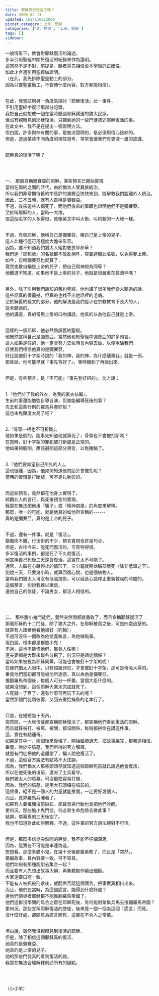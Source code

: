 ```yaml
---
title: 耶穌真的復活了嗎？
date: 2006-02-13
updated: 1617116012000
pixnet_category: 上帝、耶穌
categories: ['2. 神學', '上帝、耶穌']
tags: []
sidebar: 
---
```


<p>一般情形下，教會對耶穌復活的論述，<br/>
多半引用聖經中關於復活的紀錄來作為證明。<br/>
這當然不是不對，前提是，聽者需先相信全本聖經的正確性，<br/>
如此才合適引用聖經做證明。<br/>
（在此，我先排除聖靈動工的部分。<br/>
因為只要聖靈動工，不管傳什麼內容，對方都能相信）。</p>
<p><br/>
在此，我嘗試用另一角度來探討『耶穌復活』此一事件，<br/>
不引用聖經中復活那部分記錄。<br/>
我把自己假想成一個在當時聽過耶穌講道的猶太民眾，<br/>
但沒有親眼見到耶穌復活，只聽到祂的一些門徒敘述耶穌復活的事。<br/>
在此文中，我不是在提出一個證明方法。<br/>
坦白說，許多與神有關的事，是無法證明的，是必須用信心接納的。<br/>
但是，透過某些不同角度的理性思考，常常會讓我們有更深一層的認識。</p>
<p><br/>
耶穌真的復活了嗎？</p>
<p> </p>
<p><br/>
一、 那個自稱彌賽亞的耶穌，某些預言已開始實現<br/>
當初在兩約之間的時代，由於猶太人受異族統治，<br/>
所以我們非常期待舊約中應許的彌賽亞快快來到，能解救我們脫離外人統治。<br/>
因此，三不五時，就有人自稱是彌賽亞。<br/>
不過，後來這些人都死了，而他們後來的事蹟也證明他們不是彌賽亞。<br/>
至於叫耶穌的人，當時一大堆，<br/>
取這個名字的人多得很，就像英文中叫大衛、叫約翰的一大堆一樣。</p>
<p><br/>
不過，有個耶穌，他稱自己是彌賽亞，稱自己是上帝的兒子。<br/>
這人此種行徑可用極度大膽來形容。<br/>
因為，誰不知道我們猶太人絕對敬畏耶和華？<br/>
我們連『耶和華』的名號都不敢亂稱呼，常要避開此名號，以免得罪上帝。<br/>
如今，自稱彌賽亞也就算了，<br/>
竟然也敢自稱是上帝的兒子，把自己與神視為同等？<br/>
他難道不知道，如果他不是上帝的兒子，他就是很嚴重在褻瀆神嗎？</p>
<p><br/>
另外，除了引用我們熟知的舊約聖經，他也講了很多我們從未聽過的話。<br/>
這些話真的很震撼，但真的也找不出他話裡的毛病。<br/>
至於解舊約經文的部分，他的解法是我們從小在宗教教育下長大的人，<br/>
從未聽過的。<br/>
他的講道，真的常用上帝的口吻講話，他真的以為他自己就是上帝。</p>
<p><br/>
這樣的一個耶穌，他必然熟讀舊約聖經。<br/>
他既然宣稱自己是彌賽亞，當然他也知聖經中彌賽亞的許多預言。<br/>
這人如果是假的，他一定會努力去依預言內容去做，以便欺騙我們，<br/>
好使我們相信他真的是彌賽亞。<br/>
好比說他釘十字架時說的『我的神，我的神，為什麼離棄我』就是一例。<br/>
那些話，他可能早就『事先背好了』，等時機到了再說出來。</p>
<p><br/>
但是，有些預言，是『不可能』『事先套好招的』，比方說：</p>
<p><br/>
1.『他們分了我的外衣，為我的裏衣拈鬮』。<br/>
生前的事還能勉強自導自演，但誰能編導死後的事？<br/>
先去和這些行刑的羅馬兵套好招？<br/>
這也未免難度太高了吧？</p>
<p><br/>
2.『骨頭一根也不可折斷』。<br/>
他如果是假的，能事先知道他就算死了，骨頭也不會被打斷嗎？<br/>
在當時，釘十字架的罪犯被打斷腿是正常的。<br/>
他如果夠聰明，應該避開這部分預言，以免賭輸了。</p>
<p><br/>
3.『他們要仰望自己所扎的人』。<br/>
這也很難，因為，他如何知道他的肋旁會被扎呢？<br/>
當時的習慣是打斷腿，可不是扎肋旁的。</p>
<p><br/>
而這些預言，竟然都在他身上實現了。<br/>
綜觀此人的言行，與死後預言的實現，<br/>
我實在無法把他用『騙子』或『精神病患』的角度來解釋。<br/>
那麼，唯一的可能，就是他真的如他所宣稱的------<br/>
真的是彌賽亞，真的是上帝的兒子。</p>
<p><br/>
不過，還有一件事，就是『復活』。<br/>
變魔術不難，行法術的不少，預言實現也許是巧合，<br/>
但是，古往今來，能死而復活的，可奇特得很。<br/>
多半復活的事例，都是死了不久就復活，<br/>
他宣稱自己死後三天還會復活，這實在太不可能了。<br/>
通常，人腦在心跳停止的情形下，三分鐘就開始腦部壞死（除非低溫之下）。<br/>
別說三天，只要幾小時，就算回復心跳，也是個植物人。<br/>
當時我們猶太人可沒有低溫技術，可以延長心跳停止重新救起的時間的。<br/>
這個預言，別說我難以置信，<br/>
連他自己的信徒，不論男女，都沒人相信的。</p>
<p> </p>
<p><br/>
二、 那些膽小鬼門徒們，竟然突然間都變勇敢了，而且宣稱耶穌復活了<br/>
那個耶穌的十二門徒，除了猶大之外，在耶穌被賣之後，可是四處逃竄的。<br/>
就算有人跟著他看他被釘（約翰），<br/>
不過可沒任一個敢為他仗義執言，為他做點事。<br/>
坦白說，根本都是群膽小鬼！<br/>
不過，這也不能怪他們，畢竟人性嘛！<br/>
連夫妻都是大難來臨各分飛了，何況只是師徒關係？<br/>
當時如果被視為耶穌同黨，可能也會被釘十字架的呢！<br/>
在我們猶太人眼中，只有超級罪犯，才會被釘十字架，那可是奇恥大辱的。<br/>
畢竟他們當初都可能被他所迷惑，真以為他是彌賽亞，<br/>
推翻羅馬帝國後，每個人可分一杯羹，當個大臣什麼的。<br/>
結果沒想到，這個耶穌大業未完成就死了。<br/>
人死就一了百了，還有什麼可再玩下去的呢？<br/>
當然那個門徒頭彼得，又回去重拾捕魚的老本行了。</p>
<p><br/>
只是，在短短幾十天內，<br/>
突然間，一大堆信徒都宣稱耶穌復活了，都宣稱他們看到復活的耶穌。<br/>
而且就算被打、被罵、被關，都沒關係，每個都拼命在講這件事。<br/>
這，實在有點離奇。<br/>
如果是其中一、兩個後來後悔了，開始繼續遺志，把故事編完，那我還相信。<br/>
畢竟，對於空墳墓，我們所得的官方解釋，<br/>
就是有門徒把他的遺體偷了，騙人說他復活了。<br/>
不過，這個官方說法有點站不太住腳。<br/>
因為，我們猶太人那些頭頭早就知道這個耶穌死前就已說過他會復活，<br/>
所以在他死後的墳前，還派了士兵看守。<br/>
我們猶太人的墳墓，可沒那麼容易打開，<br/>
因為，我們的墳墓，是用大石頭檔在墳前的。<br/>
這很重，絕不是一個人的力量就能推開，一定要好幾個人。<br/>
而且，就算羅馬兵睡著了，<br/>
如果有人要推開墳前巨石，那聲音與行動也會把他們吵醒。<br/>
更何況，那些膽小鬼門徒，何必冒生命危險去做此事？<br/>
結果，墳墓真的三天後空了。<br/>
我也不知道對此如何解釋，不過，這件事的官方說法絕對不可信。</p>
<p><br/>
但是，那麼多信徒突然間的巨變，我不能不仔細深思。<br/>
因為，這實在不可能是串連偽造。<br/>
想想看，那麼多膽小鬼，在幾十天後都變勇敢了，而且是「突然」。<br/>
要編故事，且內容要一致，可不容易。<br/>
他們如何有那種能耐去集合一起？<br/>
而且要有人先想出故事大綱，再集體創作編出細節。<br/>
大家還要口徑一致，<br/>
不能有人被抓被刑求後，就翻供否認這個謊言，把事實真相抖出來。<br/>
而且，他們在當時，為這個謊言，能得到什麼好處？<br/>
連他們領導者耶穌都不能推翻羅馬帝國了，<br/>
他們這群沒學問的烏合之眾在耶穌死後，有何能耐聚集兵馬去推翻羅馬帝國？<br/>
更何況，那些宣稱耶穌復活的使徒，後來竟一個一個為這個『謊言』而死。<br/>
沒什麼好處，卻願意為謊言而死，這實在不合人之常情。</p>
<p><br/>
坦白說，雖然我沒親眼見到復活的耶穌，<br/>
但是，除了相信這個耶穌真的復活、<br/>
祂真的是彌賽亞、<br/>
祂真的是上帝的兒子、<br/>
祂的那些門徒真的看到復活的祂，<br/>
我實在無法合理解釋前述所有的疑點。</p>
<p> </p>
<p><br/>
（小小羊）</p>
